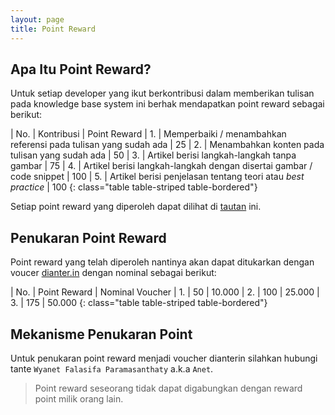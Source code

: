 ```yaml
---
layout: page
title: Point Reward
---
```


## Apa Itu Point Reward?

Untuk setiap developer yang ikut berkontribusi dalam memberikan tulisan pada knowledge base system ini berhak mendapatkan point reward sebagai berikut:

| No.   | Kontribusi | Point Reward
| 1.    | Memperbaiki / menambahkan referensi pada tulisan yang sudah ada | 25
| 2.    | Menambahkan konten pada tulisan yang sudah ada | 50
| 3.    | Artikel berisi langkah-langkah tanpa gambar | 75
| 4.    | Artikel berisi langkah-langkah dengan disertai gambar / code snippet | 100
| 5.    | Artikel berisi penjelasan tentang teori atau _best practice_ | 100
{: class="table table-striped table-bordered"}

Setiap point reward yang diperoleh dapat dilihat di [tautan](https://docs.google.com/a/badr-interactive.com/spreadsheets/d/1jrrLomPo5X6ZR0VCBYZfQxxAL6qS5fT2O5eqBsXpeVI/edit?usp=sharing) ini.

## Penukaran Point Reward

Point reward yang telah diperoleh nantinya akan dapat ditukarkan dengan voucer [dianter.in](https://dianter.in) dengan nominal sebagai berikut:

| No.   | Point Reward  | Nominal Voucher
| 1.    | 50            | 10.000
| 2.    | 100           | 25.000
| 3.    | 175           | 50.000
{: class="table table-striped table-bordered"}

## Mekanisme Penukaran Point

Untuk penukaran point reward menjadi voucher dianterin silahkan hubungi tante `Wyanet Falasifa Paramasanthaty` a.k.a `Anet`.

> Point reward seseorang tidak dapat digabungkan dengan reward point milik orang lain.
